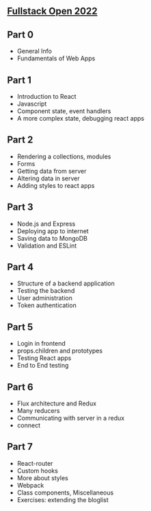 ## [Fullstack Open 2022](https://fullstackopen.com/en/about)

## Part 0

-   General Info
-   Fundamentals of Web Apps

## Part 1

-   Introduction to React
-   Javascript
-   Component state, event handlers
-   A more complex state, debugging react apps

## Part 2

-   Rendering a collections, modules
-   Forms
-   Getting data from server
-   Altering data in server
-   Adding styles to react apps

## Part 3

-   Node.js and Express
-   Deploying app to internet
-   Saving data to MongoDB
-   Validation and ESLint

## Part 4

-   Structure of a backend application
-   Testing the backend
-   User administration
-   Token authentication

## Part 5

-   Login in frontend
-   props.children and prototypes
-   Testing React apps
-   End to End testing

## Part 6

-   Flux architecture and Redux
-   Many reducers
-   Communicating with server in a redux
-   connect

## Part 7

-   React-router
-   Custom hooks
-   More about styles
-   Webpack
-   Class components, Miscellaneous
-   Exercises: extending the bloglist
